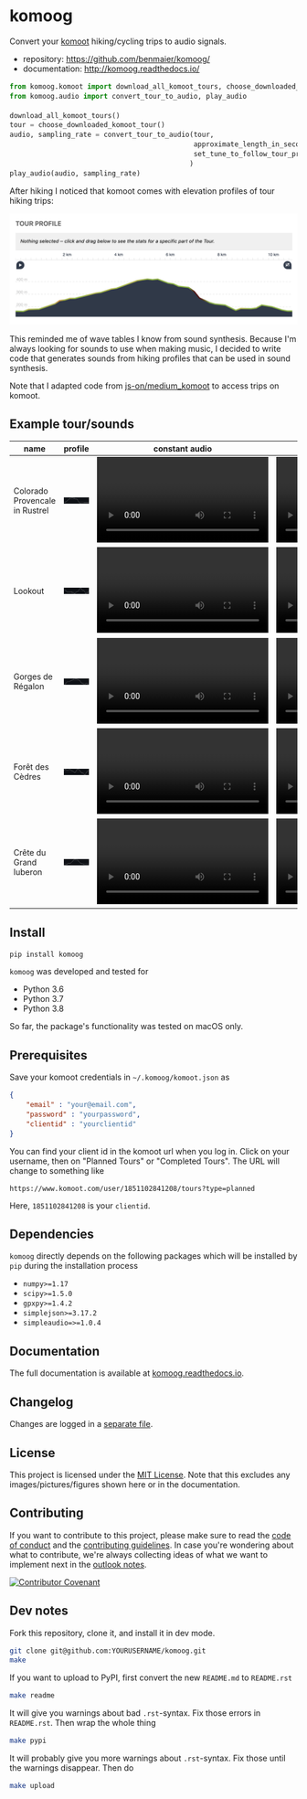 # komoog

Convert your [komoot](komoot.com) hiking/cycling trips to audio signals.

* repository: https://github.com/benmaier/komoog/
* documentation: http://komoog.readthedocs.io/

```python
from komoog.komoot import download_all_komoot_tours, choose_downloaded_komoot_tour
from komoog.audio import convert_tour_to_audio, play_audio

download_all_komoot_tours()
tour = choose_downloaded_komoot_tour()
audio, sampling_rate = convert_tour_to_audio(tour,
                                             approximate_length_in_seconds=4,
                                             set_tune_to_follow_tour_profile=True,
                                            )
play_audio(audio, sampling_rate)
```

After hiking I noticed that komoot comes with elevation profiles of tour hiking
trips:

![Tour profile](https://github.com/benmaier/komoog/raw/main/img/tour_profile.png)

This reminded me of wave tables I know from sound synthesis. Because I'm always
looking for sounds to use when making music, I decided to write code that
generates sounds from hiking profiles that can be used in sound synthesis.

Note that I adapted code from
[js-on/medium\_komoot](https://github.com/js-on/medium_komoot)
to access trips on komoot.

## Example tour/sounds

| name                           | profile                                                                                                                                                         | constant audio                                                                                       | profile audio                                                                                       |
|--------------------------------|-----------------------------------------------------------------------------------------------------------------------------------------------------------------|------------------------------------------------------------------------------------------------------|-----------------------------------------------------------------------------------------------------|
| Colorado Provencale in Rustrel | ![Colorado Provencale in Rustrel – La Doa Loop from Rustrel](https://raw.githubusercontent.com/benmaier/komoog/main/cookbook/wavs/imgs/00.png)                  | ![00](https://raw.githubusercontent.com/benmaier/komoog/main/cookbook/wavs/wavs/00_constant.wav.mp4) | ![00](https://raw.githubusercontent.com/benmaier/komoog/main/cookbook/wavs/wavs/00_profile.wav.mp4) |
| Lookout                        | ![Lookout – L´Aiguebrun Loop from Buoux](https://raw.githubusercontent.com/benmaier/komoog/main/cookbook/wavs/imgs/01.png)                                      | ![01](https://raw.githubusercontent.com/benmaier/komoog/main/cookbook/wavs/wavs/01_constant.wav.mp4) | ![01](https://raw.githubusercontent.com/benmaier/komoog/main/cookbook/wavs/wavs/01_profile.wav.mp4) |
| Gorges de Régalon              | ![Gorges de Régalon – Vue de la Gorge Loop from Quartier Gardet](https://raw.githubusercontent.com/benmaier/komoog/main/cookbook/wavs/imgs/02.png)              | ![02](https://raw.githubusercontent.com/benmaier/komoog/main/cookbook/wavs/wavs/02_constant.wav.mp4) | ![02](https://raw.githubusercontent.com/benmaier/komoog/main/cookbook/wavs/wavs/02_profile.wav.mp4) |
| Forêt des Cèdres               | ![Forêt des Cèdres - Vue au sud – Belvédère Loop from Lacoste](https://raw.githubusercontent.com/benmaier/komoog/main/cookbook/wavs/imgs/03.png)                | ![03](https://raw.githubusercontent.com/benmaier/komoog/main/cookbook/wavs/wavs/03_constant.wav.mp4) | ![03](https://raw.githubusercontent.com/benmaier/komoog/main/cookbook/wavs/wavs/03_profile.wav.mp4) |
| Crête du Grand luberon         | ![Crête du Grand luberon – Le Mourre Nègre (1125m) Loop from Rue de l'Église](https://raw.githubusercontent.com/benmaier/komoog/main/cookbook/wavs/imgs/04.png) | ![04](https://raw.githubusercontent.com/benmaier/komoog/main/cookbook/wavs/wavs/04_constant.wav.mp4) | ![04](https://raw.githubusercontent.com/benmaier/komoog/main/cookbook/wavs/wavs/04_profile.wav.mp4) |

## Install

    pip install komoog

`komoog` was developed and tested for 

* Python 3.6
* Python 3.7
* Python 3.8

So far, the package's functionality was tested on macOS only.

## Prerequisites

Save your komoot credentials in `~/.komoog/komoot.json` as

```json
{
    "email" : "your@email.com",
    "password" : "yourpassword",
    "clientid" : "yourclientid"
}
```

You can find your client id in the komoot url when you log in. Click on your username, then
on "Planned Tours" or "Completed Tours". The URL will change to something like

```
https://www.komoot.com/user/1851102841208/tours?type=planned
```

Here, `1851102841208` is your `clientid`.

## Dependencies

`komoog` directly depends on the following packages which will be installed by `pip` during the installation process

* `numpy>=1.17`
* `scipy>=1.5.0`
* `gpxpy>=1.4.2`
* `simplejson>=3.17.2`
* `simpleaudio=>=1.0.4`

## Documentation

The full documentation is available at [komoog.readthedocs.io](http://komoog.readthedocs.io).

## Changelog

Changes are logged in a [separate file](https://github.com/benmaier/komoog/blob/main/CHANGELOG.md).

## License

This project is licensed under the [MIT License](https://github.com/benmaier/komoog/blob/main/LICENSE).
Note that this excludes any images/pictures/figures shown here or in the documentation.

## Contributing

If you want to contribute to this project, please make sure to read the [code of conduct](https://github.com/benmaier/komoog/blob/main/CODE_OF_CONDUCT.md) and the [contributing guidelines](https://github.com/benmaier/komoog/blob/main/CONTRIBUTING.md). In case you're wondering about what to contribute, we're always collecting ideas of what we want to implement next in the [outlook notes](https://github.com/benmaier/komoog/blob/main/OUTLOOK.md).

[![Contributor Covenant](https://img.shields.io/badge/Contributor%20Covenant-v1.4%20adopted-ff69b4.svg)](code-of-conduct.md)

## Dev notes

Fork this repository, clone it, and install it in dev mode.

```bash
git clone git@github.com:YOURUSERNAME/komoog.git
make
```

If you want to upload to PyPI, first convert the new `README.md` to `README.rst`

```bash
make readme
```

It will give you warnings about bad `.rst`-syntax. Fix those errors in `README.rst`. Then wrap the whole thing 

```bash
make pypi
```

It will probably give you more warnings about `.rst`-syntax. Fix those until the warnings disappear. Then do

```bash
make upload
```
